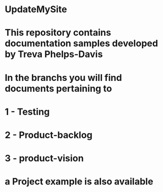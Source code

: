 # UpdateMySite
# This repository contains documentation samples developed by Treva Phelps-Davis 
# In the branchs you will find documents pertaining to 
# 1 - Testing 
# 2 - Product-backlog 
# 3 - product-vision 
#
#
# a Project example is also available
